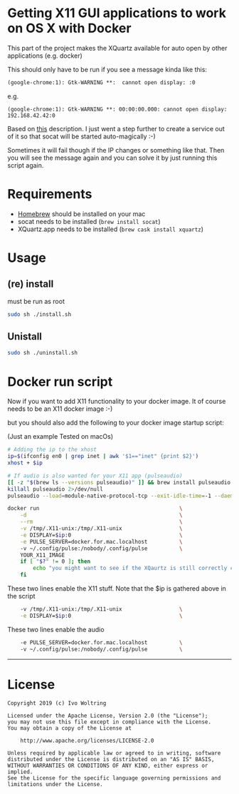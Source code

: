# Getting X11 GUI applications to work on OS X with Docker

This part of the project makes the XQuartz available for auto open by other applications (e.g. docker)

This should only have to be run if you see a message kinda like this:

```txt
(google-chrome:1): Gtk-WARNING **:  cannot open display: :0
```

e.g.

```text
(google-chrome:1): Gtk-WARNING **: 00:00:00.000: cannot open display: 192.168.42.42:0
```

Based on [this](https://gist.github.com/stonehippo/2c2b0972b7d199c78fb94fa9b1be1f5d) description.
I just went a step further to create a service out of it so that socat will be started auto-magically :-)

Sometimes it will fail though if the IP changes or something like that. Then you will see the message again and
you can solve it by just running this script again.

# Requirements

* [Homebrew](https://brew.sh) should be installed on your mac
* socat needs to be installed (`brew install socat`)
* XQuartz.app needs to be installed (`brew cask install xquartz`)

# Usage

## (re) install
must be run as root

```bash
sudo sh ./install.sh
```

## Unistall

```bash
sudo sh ./uninstall.sh
```

# Docker run script

Now if you want to add X11 functionality to your docker image.
It of course needs to be an X11 docker image :-)

but you should also add the following to your docker image startup script:

(Just an example Tested on macOs) 
```bash
# Adding the ip to the xhost
ip=$(ifconfig en0 | grep inet | awk '$1=="inet" {print $2}')
xhost + $ip

# If audio is also wanted for your X11 app (pulseaudio)
[[ -z "$(brew ls --versions pulseaudio)" ]] && brew install pulseaudio
killall pulseaudio 2>/dev/null
pulseaudio --load=module-native-protocol-tcp --exit-idle-time=-1 --daemon 2>/dev/null

docker run                                            \
    -d                                                \
    --rm                                              \
    -v /tmp/.X11-unix:/tmp/.X11-unix                  \
    -e DISPLAY=$ip:0                                  \
    -e PULSE_SERVER=docker.for.mac.localhost          \ 
    -v ~/.config/pulse:/nobody/.config/pulse          \
    YOUR_X11_IMAGE
    if [ "$?" != 0 ]; then
        echo "you might want to see if the XQaurtz is still correctly configured. See http://ivo2u.nl/oB."
    fi

```

These two lines enable the X11 stuff. Note that the $ip is gathered above in the script

```bash
    -v /tmp/.X11-unix:/tmp/.X11-unix                  \
    -e DISPLAY=$ip:0                                  \
```

These two lines enable the audio

```bash
    -e PULSE_SERVER=docker.for.mac.localhost          \ 
    -v ~/.config/pulse:/nobody/.config/pulse          \
```

---
# License

    Copyright 2019 (c) Ivo Woltring

    Licensed under the Apache License, Version 2.0 (the "License");
    you may not use this file except in compliance with the License.
    You may obtain a copy of the License at

        http://www.apache.org/licenses/LICENSE-2.0

    Unless required by applicable law or agreed to in writing, software
    distributed under the License is distributed on an "AS IS" BASIS,
    WITHOUT WARRANTIES OR CONDITIONS OF ANY KIND, either express or implied.
    See the License for the specific language governing permissions and
    limitations under the License.

